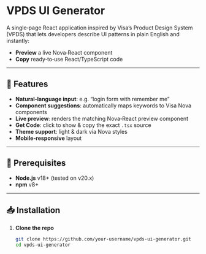 # VPDS UI Generator

A single‑page React application inspired by Visa’s Product Design System (VPDS) that lets developers describe UI patterns in plain English and instantly:

- **Preview** a live Nova‑React component  
- **Copy** ready‑to‑use React/TypeScript code  

---

## 🚀 Features

- **Natural‑language input**: e.g. “login form with remember me”  
- **Component suggestions**: automatically maps keywords to Visa Nova components  
- **Live preview**: renders the matching Nova‑React preview component  
- **Get Code**: click to show & copy the exact `.tsx` source  
- **Theme support**: light & dark via Nova styles  
- **Mobile‑responsive** layout  

---

## 🔧 Prerequisites

- **Node.js** v18+ (tested on v20.x)  
- **npm** v8+  

---

## 📥 Installation

1. **Clone the repo**  
   ```bash
   git clone https://github.com/your-username/vpds-ui-generator.git
   cd vpds-ui-generator
